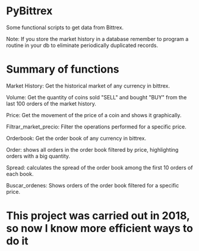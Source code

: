 # PyBittrex
Some functional scripts to get data from Bittrex.

Note: If you store the market history in a database remember to program a routine in your db to eliminate periodically duplicated records.

# Summary of functions

Market History: Get the historical market of any currency in bittrex.

Volume: Get the quantity of coins sold "SELL" and bought "BUY" from the last 100 orders of the market history.

Price: Get the movement of the price of a coin and shows it graphically.

Filtrar_market_precio: Filter the operations performed for a specific price.

Orderbook: Get the order book of any currency in bittrex.

Order: shows all orders in the order book filtered by price, highlighting orders with a big quantity.

Spread: calculates the spread of the order book among the first 10 orders of each book.

Buscar_ordenes: Shows orders of the order book filtered for a specific price.


# This project was carried out in 2018, so now I know more efficient ways to do it
